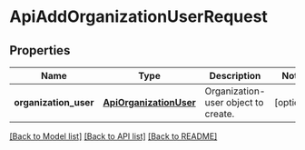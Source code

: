 # ApiAddOrganizationUserRequest

## Properties
Name | Type | Description | Notes
------------ | ------------- | ------------- | -------------
**organization_user** | [**ApiOrganizationUser**](ApiOrganizationUser.md) | Organization-user object to create. | [optional] 

[[Back to Model list]](../README.md#documentation-for-models) [[Back to API list]](../README.md#documentation-for-api-endpoints) [[Back to README]](../README.md)


